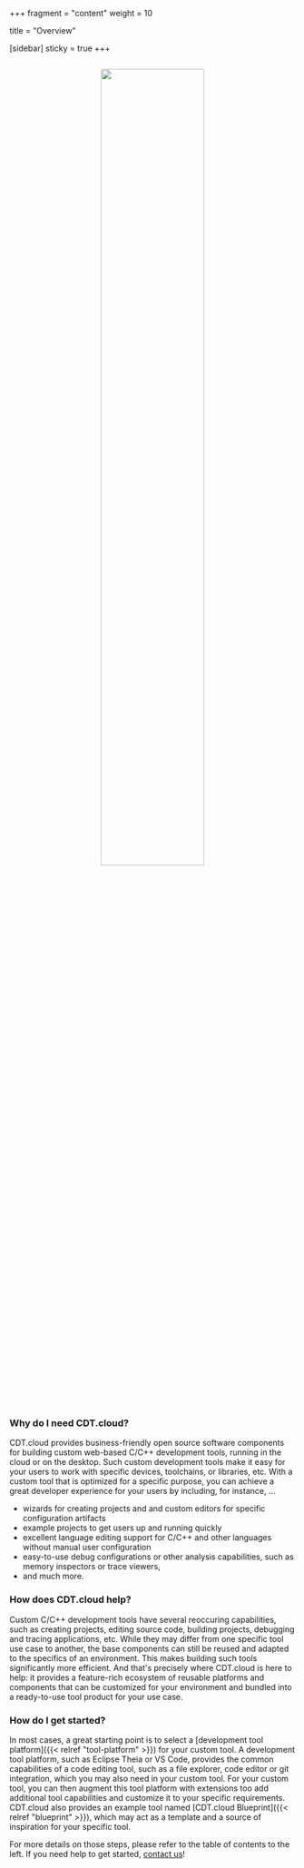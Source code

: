 +++
fragment = "content"
weight = 10

title = "Overview"

[sidebar]
  sticky = true
+++

<p align="center" style="padding-top: 1em; padding-bottom: 1em">
  <img src="/images/diagramanimated.gif" width="60%" style="border-radius: 5px" />
</p>

### Why do I need CDT.cloud?

CDT.cloud provides business-friendly open source software components for building custom web-based C/C++ development tools, running in the cloud or on the desktop.
Such custom development tools make it easy for your users to work with specific devices, toolchains, or libraries, etc.
With a custom tool that is optimized for a specific purpose, you can achieve a great developer experience for your users by including, for instance, ...

* wizards for creating projects and and custom editors for specific configuration artifacts
* example projects to get users up and running quickly
* excellent language editing support for C/C++ and other languages without manual user configuration
* easy-to-use debug configurations or other analysis capabilities, such as memory inspectors or trace viewers,
* and much more.

### How does CDT.cloud help?

Custom C/C++ development tools have several reoccuring capabilities, such as creating projects, editing source code, building projects, debugging and tracing applications, etc.
While they may differ from one specific tool use case to another, the base components can still be reused and adapted to the specifics of an environment.
This makes building such tools significantly more efficient.
And that's precisely where CDT.cloud is here to help: it provides a feature-rich ecosystem of reusable platforms and components that can be customized for your environment and bundled into a ready-to-use tool product for your use case.

### How do I get started?

In most cases, a great starting point is to select a [development tool platform]({{< relref  "tool-platform" >}}) for your custom tool.
A development tool platform, such as Eclipse Theia or VS Code, provides the common capabilities of a code editing tool, such as a file explorer, code editor or git integration, which you may also need in your custom tool.
For your custom tool, you can then augment this tool platform with extensions too add additional tool capabilities and customize it to your specific requirements.
CDT.cloud also provides an example tool named [CDT.cloud Blueprint]({{< relref  "blueprint" >}}), which may act as a template and a source of inspiration for your specific tool.

For more details on those steps, please refer to the table of contents to the left.
If you need help to get started, [contact us](/contact)!
